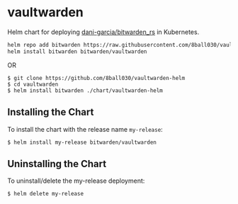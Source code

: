 # vaultwarden
Helm chart for deploying [dani-garcia/bitwarden_rs](https://github.com/dani-garcia/vaultwarden) in Kubernetes.


```bash
helm repo add bitwarden https://raw.githubusercontent.com/8ball030/vaultwarden-helm/master/
helm install bitwarden bitwarden/vaultwarden
```

OR

```console
$ git clone https://github.com/8ball030/vaultwarden-helm
$ cd vaultwarden
$ helm install bitwarden ./chart/vaultwarden-helm
```


## Installing the Chart

To install the chart with the release name `my-release`:

```console
$ helm install my-release bitwarden/vaultwarden
```

## Uninstalling the Chart

To uninstall/delete the my-release deployment:

```console
$ helm delete my-release
```



